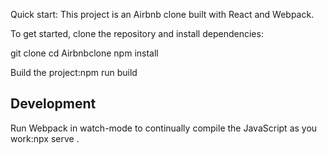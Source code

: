 

Quick start:
This project is an Airbnb clone built with React and Webpack.

To get started, clone the repository and install dependencies:

git clone <repository-url>
cd Airbnbclone
npm install


Build the project:npm run build


## Development

Run Webpack in watch-mode to continually compile the JavaScript as you work:npx serve .

